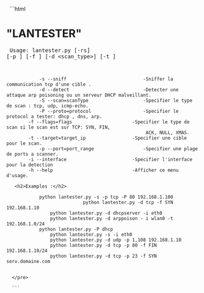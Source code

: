    ```html
           <h1>"LANTESTER"</h1>
           <pre>
	   		Usage: lantester.py [-rs] [-p <protocol>] [-f <flags>] [-d <scan_type>] [-t <targetIP>]
       
                -s --sniff                            -Sniffer la communication tcp d'une cible .
            	-d --detect                           -Detecter une attaque arp poisoning ou un serveur DHCP malveillant.
                -S --scan=scanType                    -Specifier le type de scan : tcp, udp, icmp-echo.
                -P --proto=protocol                   -Specifier le protocol a tester: dhcp , dns, arp.  
	        -f --flags=flags                      -Specifier le type de scan si le scan est sur TCP: SYN, FIN,    
                                                       ACK, NULL, XMAS.
	        -t --target=target_ip                 -Specifier une cible pour le scan.
                -p --port=port_range                  -Specifier une plage de ports a scanner.
	        -i --interface                        -Specifier l'interface pour la detection 
	       	-h --help                             -Afficher ce menu d'usage.
      
	   <h2>Examples :</h2>
		
				python lantester.py -s -p tcp -P 80 192.168.1.100
                    	    	python lantester.py -d tcp -f SYN 192.168.1.10
			    	python lantester.py -d dhcpserver -i eth0
			    	python lantester.py -d arppoison - i wlan0 -t 192.168.1.0/24
			   	python lantester.py -P dhcp 
			    	python lantester.py -s -i eth0
			    	python lantester.py -d udp -p 1,108 192.168.1.10  
			    	python lantester.py -d tcp -p 80 -f FIN 192.168.1.10/24
			    	python lantester.py -d tcp -p 23 -f SYN serv.domaine.com
          
          
	  </pre>
	  
	  ```
